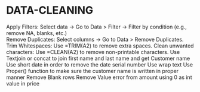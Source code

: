 # DATA-CLEANING
Apply Filters:  Select data → Go to Data > Filter → Filter by condition (e.g., remove NA, blanks, etc.)  
Remove Duplicates:  Select columns → Go to Data > Remove Duplicates.  Trim Whitespaces: 
Use =TRIM(A2) to remove extra spaces. 
Clean unwanted characters:  Use =CLEAN(A2) to remove non-printable characters.
Use Textjoin or concat to join first name and last name and get Customer name
Use short date in order to remove the date serial number
Use wrap text
Use Proper() function to make sure the customer name is written in proper manner
Remove Blank rows
Remove Value error from amount  using 0 as int value in price
